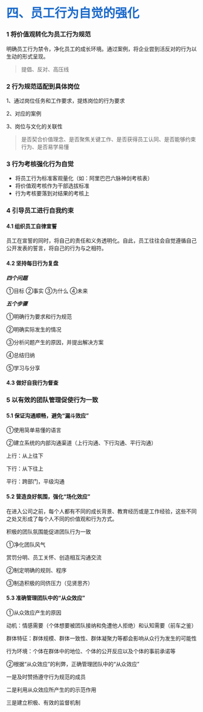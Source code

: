 ## <font face="黑体" color=#1b6acb size=6>四、员工行为自觉的强化</font>

### 1  将价值观转化为员工行为规范

明确员工行为禁令，净化员工的成长环境。通过案例，将企业尝到活反对的行为以生动的形式呈现。

> 提倡、反对、高压线



### 2 行为规范适配到具体岗位

1、通过岗位任务和工作要求，提炼岗位的行为要求

2、对应的案例

3、岗位与文化的关联性

> 是否契合价值理念、是否聚焦关键工作、是否获得员工认同、是否能够约束行为、是否易学易懂



### 3 行为考核强化行为自觉

- 将员工行为标准客观量化（如：阿里巴巴六脉神剑考核表）
- 将价值观考核作为干部选拔标准
- 行为考核要落到对结果的考核上



### 4 引导员工进行自我约束

#### 4.1 组织员工自律宣誓

员工在宣誓的同时，将自己的责任和义务透明化。自此，员工往往会自觉遵循自己公开发表的誓言，将自己的行为与之相符。

#### 4.2 坚持每日行为复盘

***四个问题***

①目标   ②事实   ③为什么   ④未来

***五个步骤***

①明确行为要求和行为规范

②明确实际发生的情况

③分析问题产生的原因，并提出解决方案

④总结归纳

⑤学习与分享

#### 4.3 做好自我行为督查



### 5 以有效的团队管理促使行为一致

#### 5.1 保证沟通顺畅，避免“漏斗效应”

①使用简单易懂的语言

②建立系统的内部沟通渠道（上行沟通、下行沟通、平行沟通）

上行：从上往下

下行：从下往上

平行：跨部门，平级沟通

#### 5.2 营造良好氛围，强化“场化效应”

在进入公司之前，每个人都有不同的成长背景、教育经历或是工作经验，这些不同之处又形成了每个人不同的价值观和行为方式。

积极的团队氛围能促进团队行为一致

①净化团队风气

赏罚分明、员工关怀、创造相互沟通交流

②制定明确的规则、程序

③制造积极的同侪压力（见贤思齐）

#### 5.3 准确管理团队中的“从众效应”

①从众效应产生的原因

动机：情感需要（个体想要被团队接纳和免遭他人拒绝）和认知需要（前车之鉴）

群体特征：群体规模、群体一致性、群体凝聚力等都会影响从众行为发生的可能性

行为环境：个体在群体中的地位、个体的公开反应以及个体的事前承诺等

②根据“从众效应”的利弊，正确管理团队中的“从众效应”

一是及时赞扬遵守行为规范的成员

二是利用从众效应所产生的的示范作用

三是建立积极、有效的监督机制





